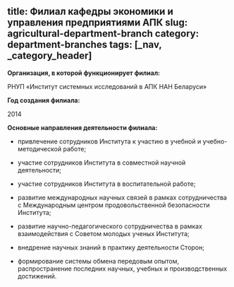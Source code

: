 title: Филиал кафедры экономики и управления предприятиями АПК
slug: agricultural-department-branch
category: department-branches
tags: [_nav, _category_header]
---

__Организация, в которой функционирует филиал:__

РНУП «Институт системных исследований в АПК НАН Беларуси»

__Год создания филиала:__

2014

__Основные направления деятельности филиала:__

- привлечение сотрудников Института к участию в учебной и учебно-методической работе;

- участие сотрудников Института в совместной научной деятельности;

- участие сотрудников Института в воспитательной работе;

- развитие международных научных связей в рамках сотрудничества с Международным центром продовольственной безопасности Института;

- развитие научно-педагогического сотрудничества в рамках взаимодействия с Советом молодых ученых Института;

- внедрение научных знаний в практику деятельности Сторон;

- формирование системы обмена передовым опытом, распространение последних научных, учебных и производственных достижений.
